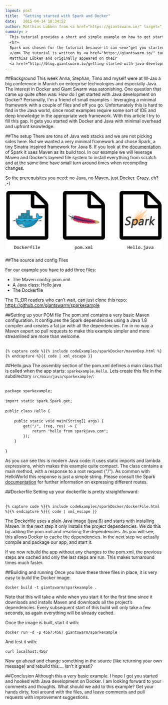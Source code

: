 ```yaml
---
layout: post
title:  "Getting started with Spark and Docker"
date:   2015-04-14 10:34:52
author: Matthias Lübken from <a href="https://giantswarm.io/" target="_blank">GiantSwarm</a> 
summary: > 
  This tutorial provides a short and simple example on how to get started with Java development on Docker. 
  <br>
  Spark was chosen for the tutorial because it can <em>"get you started with minimal overhead and upfront knowledge".
  </em> The tutorial is written by <a href="https://giantswarm.io/" target="_blank">GiantSwarm</a>'s&nbsp;</span>
  Matthias Lübken and originally appeared on their 
  <a href="http://blog.giantswarm.io/getting-started-with-java-development-on-docker" target="_blank">blog</a>.
---
```


##Background
This week Anna, Stephan, Timo and myself were at W-Jax a big conference in Munich on enterprise technologies and especially Java. The interest in Docker and Giant Swarm was astonishing. One question that came up quite often was: How do I get started with Java development on Docker? Personally, I'm a friend of small examples - leveraging a minimal framework with a couple of files and off you go. Unfortunately this is hard to find in the Java world, since most examples require some sort of IDE and deep knowledge in the appropriate web framework. With this article I try to fill this gap. It gets you started with Docker and Java with minimal overhead and upfront knowledge.

##The setup
There are tons of Java web stacks and we are not picking sides here. But we wanted a very minimal framework and chose Spark, a tiny Sinatra inspired framework for Java 8. If you look at the <a href="http://sparkjava.com/documentation.html" target="_blank">documentation</a> of Spark it uses Maven as its build tool. 
In our example we will leverage Maven and Docker’s layered file system to install everything from scratch and at the same time have small turn around times when recompiling changes.

So the prerequisites you need: no Java, no Maven, just Docker. Crazy, eh? ;-)

<img src="/img/posts/sparkdocker.png" alt="Docker, Maven and Spark">

##The source and config Files

For our example you have to add three files:

* The Maven config: pom.xml
* A Java class: Hello.java
* The Dockerfile

The TL;DR readers who can’t wait, can just clone this repo: <a href="https://github.com/giantswarm/sparkexample">https://github.com/giantswarm/sparkexample</a>

##Setting up your POM file
The pom.xml contains a very basic Maven configuration. It configures the Spark dependencies using a Java 1.8 compiler and creates a fat jar with all the dependencies. I'm in no way a Maven expert so pull requests to make this example simpler and more streamlined are more than welcome.

<pre><code class="language-markup">
{% capture code %}{% include codeExamples/sparkDocker/mavenDep.html %}{% endcapture %}{{ code | xml_escape }}
</code></pre>

##Hello.java
The assembly section of the pom.xml defines a main class that is called when the app starts: `sparkexample.Hello`. Lets create this file in the subdirectory `src/main/java/sparkexample/`:

<pre><code class="language-java">
package sparkexample;

import static spark.Spark.get;

public class Hello {

    public static void main(String[] args) {
        get("/", (req, res) -> {
            return "hello from sparkjava.com";
        });
    }

}
</code></pre>

As you can see this is modern Java code: it uses static imports and lambda expressions, which makes this example quite compact. The class contains a main method, with a response to a root request ("/"). As common with HelloWorld this response is just a simple string. Please consult the Spark <a href="http://sparkjava.com/documentation.html" target="_blank">documentation</a> for further information on expressing different routes.

##Dockerfile
Setting up your dockerfile is pretty straightforward:
<pre><code class="language-bash">
{% capture code %}{% include codeExamples/sparkDocker/dockerFile.html %}{% endcapture %}{{ code | xml_escape }}
</code></pre>

The Dockerfile uses a plain Java image (<a href="https://registry.hub.docker.com/_/java/" target="_blank">java:8</a>) and starts with installing Maven. In the next step it only installs the project dependencies. We do this by adding the pom.xml and resolving the dependencies. As you will see, this allows Docker to cache the dependencies. In the next step we actually compile and package our app, and start it. 

If we now rebuild the app without any changes to the pom.xml, the previous steps are cached  and only the last steps are run. This makes turnaround times much faster.  

##Building and running
Once you have these three files in place, it is very easy to build the Docker image:

<pre><code class="language-bash">docker build -t giantswarm/sparkexample .</code></pre>

Note that this will take a while when you start it for the first time since it downloads and installs Maven and downloads all the project’s dependencies. Every subsequent start of this build will only take a few seconds, as again everything will be already cached.

Once the image is built, start it with:

<pre><code class="language-bash">docker run -d -p 4567:4567 giantswarm/sparkexample</code></pre>

And test it with:

<pre><code class="language-bash">curl localhost:4567</code></pre>

Now go ahead and change something in the source (like returning your own message) and rebuild this.... Isn't it great!?

##Conclusion
Although this a very basic example. I hope I got you started and hooked with Java development on Docker. I am looking forward to your comments and thoughts. What should we add to this example? Get your hands dirty, fool around with the files, and leave comments and pull requests with improvement suggestions.